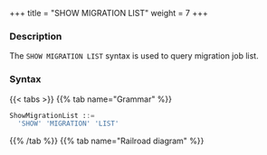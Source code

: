 +++
title = "SHOW MIGRATION LIST"
weight = 7
+++

### Description

The `SHOW MIGRATION LIST` syntax is used to query migration job list.

### Syntax

{{< tabs >}}
{{% tab name="Grammar" %}}
```sql
ShowMigrationList ::=
  'SHOW' 'MIGRATION' 'LIST'
```
{{% /tab %}}
{{% tab name="Railroad diagram" %}}
<iframe frameborder="0" name="diagram" id="diagram" width="100%" height="100%"></iframe>
{{% /tab %}}
{{< /tabs >}}

### Return Values Description

| Columns        | Description                    |
|----------------|--------------------------------|
| id             | migration job id               |
| tables         | migration tables               |
| job_item_count | migration job sharding number  |
| active         | migration job states           |
| create_time    | migration job create time      |
| stop_time      | migration job stop time        |

### Example

- Query migration job list

```sql
SHOW MIGRATION LIST;
```

```sql
mysql> SHOW MIGRATION LIST;
+---------------------------------------+---------+----------------+--------+---------------------+---------------------+
| id                                    | tables  | job_item_count | active | create_time         | stop_time           |
+---------------------------------------+---------+----------------+--------+---------------------+---------------------+
| j01013a38b0184e07c864627b5bb05da09ee0 | t_order | 1              | false  | 2022-10-31 18:18:24 | 2022-10-31 18:18:31 |
+---------------------------------------+---------+----------------+--------+---------------------+---------------------+
1 row in set (0.28 sec)
```

### Reserved word

`SHOW`, `MIGRATION`, `LIST`

### Related links

- [Reserved word](/en/user-manual/shardingsphere-proxy/distsql/syntax/reserved-word/)
